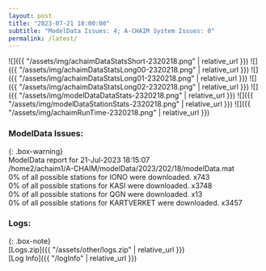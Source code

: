 ```yaml
---
layout: post
title: "2023-07-21 18:00:00"
subtitle: "ModelData Issues: 4; A-CHAIM System Issues: 0"
permalink: /latest/
---
```


![]({{ "/assets/img/achaimDataStatsShort-2320218.png" | relative_url }})
![]({{ "/assets/img/achaimDataStatsLong00-2320218.png" | relative_url }})
![]({{ "/assets/img/achaimDataStatsLong01-2320218.png" | relative_url }})
![]({{ "/assets/img/achaimDataStatsLong02-2320218.png" | relative_url }})
![]({{ "/assets/img/modelDataDataStats-2320218.png" | relative_url }})
![]({{ "/assets/img/modelDataStationStats-2320218.png" | relative_url }})
![]({{ "/assets/img/achaimRunTime-2320218.png" | relative_url }})


### ModelData Issues:  
  
{: .box-warning}  
 ModelData report for 21-Jul-2023 18:15:07   
 /home2/achaim1/A-CHAIM/modelData/2023/202/18/modelData.mat   
 0% of all possible stations for IONO were downloaded. x743   
 0% of all possible stations for KASI were downloaded. x3748   
 0% of all possible stations for QGN were downloaded. x13   
 0% of all possible stations for KARTVERKET were downloaded. x3457   
  


### Logs:  
  
{: .box-note}  
[Logs.zip]({{ "/assets/other/logs.zip" | relative_url }})  
[Log Info]({{ "/logInfo" | relative_url }})  
